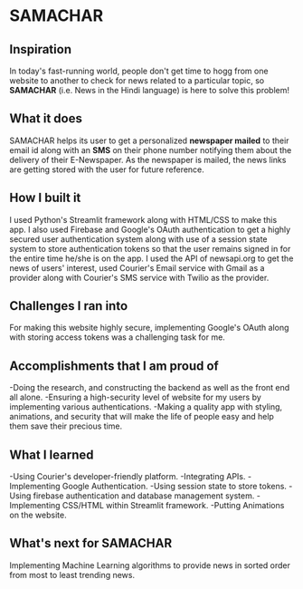 # SAMACHAR
## Inspiration
In today's fast-running world, people don't get time to hogg from one website to another to check for news related to a particular topic, so **SAMACHAR** (i.e. News in the Hindi language) is here to solve this problem!

## What it does
SAMACHAR  helps its user to get a personalized **newspaper mailed** to their email id along with an **SMS** on their phone number notifying them about the delivery of their E-Newspaper.
As the newspaper is mailed, the news links are getting stored with the user for future reference.

## How I built it
I used Python's Streamlit framework along with HTML/CSS to make this app. I also used Firebase and Google's OAuth authentication to get a highly secured user authentication system along with use of a session state system to store authentication tokens so that the user remains signed in for the entire time he/she is on the app.
I used the API of  newsapi.org to get the news of users' interest, used Courier's Email service with Gmail as a provider along with Courier's SMS service with Twilio as the provider.

## Challenges I ran into
For making this website highly secure, implementing Google's OAuth along with storing access tokens was a challenging task for me.

## Accomplishments that I am proud of
-Doing the research, and constructing the backend as well as the front end all alone.
-Ensuring a high-security level of website for my users by implementing various authentications.
-Making a quality app with styling, animations, and security that will make the life of people easy and help them save their precious time.

## What I learned
-Using Courier's developer-friendly platform.
-Integrating APIs.
-Implementing Google Authentication.
-Using session state to store tokens.
-Using firebase authentication and database management system.
-Implementing CSS/HTML within Streamlit framework.
-Putting Animations on the website.

## What's next for SAMACHAR
Implementing Machine Learning algorithms to provide news in sorted order from most to least trending news.
